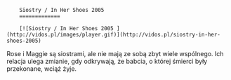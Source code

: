 
        Siostry / In Her Shoes 2005 
        =============
        
        [![Siostry / In Her Shoes 2005 ](http://vidos.pl/images/player.gif)](http://vidos.pl/siostry-in-her-shoes-2005)
        
        
 Rose i Maggie są siostrami, ale nie mają ze sobą zbyt wiele wspólnego. Ich relacja ulega zmianie, gdy odkrywają, że babcia, o której śmierci były przekonane, wciąż żyje. 
    